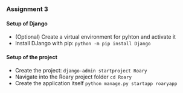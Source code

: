 ### Assignment 3

#### Setup of Django

 + (Optional) Create a virtual environment for pyhton and activate it
 + Install DJango with pip: `python -m pip install Django`

#### Setup of the project

+ Create the project: `django-admin startproject Roary`
+ Navigate into the Roary project folder `cd Roary`
+ Create the application itself `python manage.py startapp roaryapp`

### 